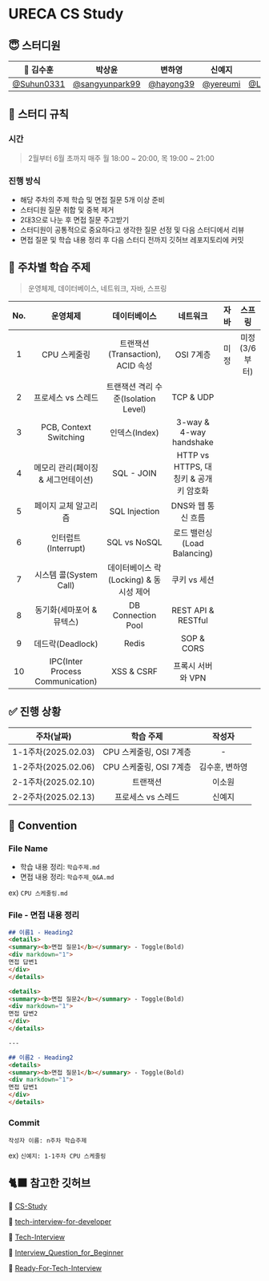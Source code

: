 # URECA CS Study
## 😇 스터디원
| 👑 김수훈 | 박상윤 | 변하영 | 신예지 | 이소원 |
|:-------:|:----:|:-----:|:----:|:----:|
| [@Suhun0331](https://github.com/Suhun0331) | [@sangyunpark99](https://github.com/sangyunpark99) | [@hayong39](https://github.com/hayong39) | [@yereumi](https://github.com/yereumi) | [@Leesowon](https://github.com/Leesowon) |

## 📍 스터디 규칙
### 시간
> 2월부터 6월 초까지 매주 월 18:00 ~ 20:00, 목 19:00 ~ 21:00

### 진행 방식
- 해당 주차의 주제 학습 및 면접 질문 5개 이상 준비
- 스터디원 질문 취합 및 중복 제거
- 2대3으로 나눈 후 면접 질문 주고받기
- 스터디원이 공통적으로 중요하다고 생각한 질문 선정 및 다음 스터디에서 리뷰
- 면접 질문 및 학습 내용 정리 후 다음 스터디 전까지 깃허브 레포지토리에 커밋

## 📑 주차별 학습 주제
> 운영체제, 데이터베이스, 네트워크, 자바, 스프링

| No. | 운영체제 | 데이터베이스 | 네트워크 | 자바 | 스프링 |
|:---:|:------:|:--------:|:------:|:---:|:----:|
| 1 | CPU 스케줄링 | 트랜잭션(Transaction), ACID 속성 | OSI 7계층 | 미정 | 미정(3/6부터) |
| 2 | 프로세스 vs 스레드 | 트랜잭션 격리 수준(Isolation Level) | TCP & UDP |  |  |
| 3 | PCB, Context Switching | 인덱스(Index) | 3-way & 4-way handshake |  |  |
| 4 | 메모리 관리(페이징 & 세그먼테이션) | SQL - JOIN | HTTP vs HTTPS, 대칭키 & 공개키 암호화 |  |  |
| 5 | 페이지 교체 알고리즘 | SQL Injection | DNS와 웹 통신 흐름 |  |  |
| 6 | 인터럽트(Interrupt) | SQL vs NoSQL | 로드 밸런싱(Load Balancing) |  |  |
| 7 | 시스템 콜(System Call) | 데이터베이스 락(Locking) & 동시성 제어 | 쿠키 vs 세션 |  |  |
| 8 | 동기화(세마포어 & 뮤텍스) | DB Connection Pool | REST API & RESTful |  |  |
| 9 | 데드락(Deadlock) | Redis | SOP & CORS |  |  |
| 10 | IPC(Inter Process Communication) | XSS & CSRF | 프록시 서버와 VPN |  |  |

## ✅ 진행 상황
| 주차(날짜) | 학습 주제 | 작성자 |
|:--------:|:------:|:-----:|
| 1-1주차(2025.02.03) | CPU 스케줄링, OSI 7계층 | - |
| 1-2주차(2025.02.06) | CPU 스케줄링, OSI 7계층 | 김수훈, 변하영 |
| 2-1주차(2025.02.10) | 트랜잭션 | 이소원 |
| 2-2주차(2025.02.13) | 프로세스 vs 스레드 | 신예지 |

## 📌 Convention
### File Name
- 학습 내용 정리: `학습주제.md`
- 면접 내용 정리: `학습주제_Q&A.md`

ex) `CPU 스케줄링.md`

### File - 면접 내용 정리
```md
## 이름1 - Heading2
<details>
<summary><b>면접 질문1</b></summary> - Toggle(Bold)
<div markdown="1">
면접 답변1
</div>
</details>

<details>
<summary><b>면접 질문2</b></summary> - Toggle(Bold)
<div markdown="1">
면접 답변2
</div>
</details>

---

## 이름2 - Heading2
<details>
<summary><b>면접 질문1</b></summary> - Toggle(Bold)
<div markdown="1">
면접 답변1
</div>
</details>
```

### Commit
`작성자 이름: n주차 학습주제`

ex) `신예지: 1-1주차 CPU 스케줄링`

## 🐈‍⬛ 참고한 깃허브
🔗 [CS-Study](https://github.com/jmxx219/CS-Study)

🔗 [tech-interview-for-developer](https://github.com/gyoogle/tech-interview-for-developer)

🔗 [Tech-Interview](https://github.com/VSFe/Tech-Interview)

🔗 [Interview_Question_for_Beginner](https://github.com/JaeYeopHan/Interview_Question_for_Beginner)

🔗 [Ready-For-Tech-Interview](https://github.com/WooVictory/Ready-For-Tech-Interview)
